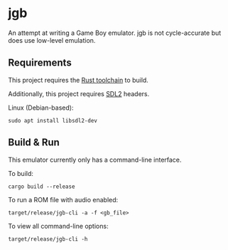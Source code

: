 # jgb

An attempt at writing a Game Boy emulator. jgb is not cycle-accurate but does use low-level emulation.

## Requirements

This project requires the [Rust toolchain](https://doc.rust-lang.org/book/ch01-01-installation.html) to build.

Additionally, this project requires [SDL2](https://www.libsdl.org/) headers.

Linux (Debian-based):
```shell
sudo apt install libsdl2-dev
```

## Build & Run

This emulator currently only has a command-line interface.

To build:
```shell
cargo build --release
```

To run a ROM file with audio enabled:
```shell
target/release/jgb-cli -a -f <gb_file>
```

To view all command-line options:
```shell
target/release/jgb-cli -h
```
